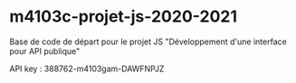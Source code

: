 # m4103c-projet-js-2020-2021
Base de code de départ pour le projet JS "Développement d'une interface pour API publique"


API key : 388762-m4103gam-DAWFNPJZ
